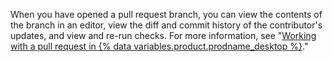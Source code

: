 When you have opened a pull request branch, you can view the contents of the branch in an editor, view the diff and commit history of the contributor's updates, and view and re-run checks. For more information, see "[Working with a pull request in {% data variables.product.prodname_desktop %}](#working-with-a-pull-request-in-github-desktop)."

